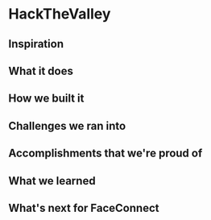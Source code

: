 # HackTheValley

## Inspiration

## What it does

## How we built it

## Challenges we ran into

## Accomplishments that we're proud of

## What we learned

## What's next for FaceConnect


